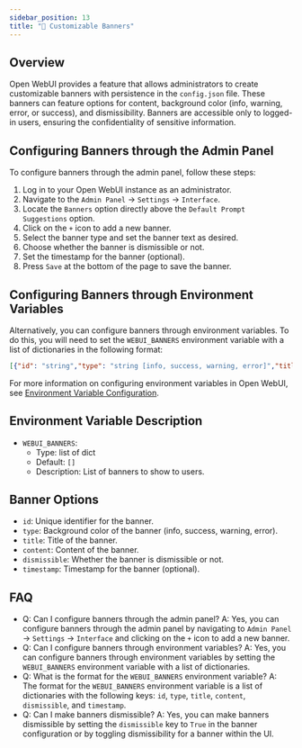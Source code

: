 ```yaml
---
sidebar_position: 13
title: "🔰 Customizable Banners"
---
```


Overview
---

Open WebUI provides a feature that allows administrators to create customizable banners with persistence in the `config.json` file. These banners can feature options for content, background color (info, warning, error, or success), and dismissibility. Banners are accessible only to logged-in users, ensuring the confidentiality of sensitive information.

Configuring Banners through the Admin Panel
---

To configure banners through the admin panel, follow these steps:

1. Log in to your Open WebUI instance as an administrator.
2. Navigate to the `Admin Panel` -> `Settings` -> `Interface`.
3. Locate the `Banners` option directly above the `Default Prompt Suggestions` option.
4. Click on the `+` icon to add a new banner.
5. Select the banner type and set the banner text as desired.
6. Choose whether the banner is dismissible or not.
7. Set the timestamp for the banner (optional).
8. Press `Save` at the bottom of the page to save the banner.

Configuring Banners through Environment Variables
---

Alternatively, you can configure banners through environment variables. To do this, you will need to set the `WEBUI_BANNERS` environment variable with a list of dictionaries in the following format:

```json
[{"id": "string","type": "string [info, success, warning, error]","title": "string","content": "string","dismissible": False,"timestamp": 1000}]
```

For more information on configuring environment variables in Open WebUI, see [Environment Variable Configuration](https://docs.openwebui.com/getting-started/env-configuration#webui_banners).

Environment Variable Description
---

- `WEBUI_BANNERS`:
  - Type: list of dict
  - Default: `[]`
  - Description: List of banners to show to users.

Banner Options
---

- `id`: Unique identifier for the banner.
- `type`: Background color of the banner (info, success, warning, error).
- `title`: Title of the banner.
- `content`: Content of the banner.
- `dismissible`: Whether the banner is dismissible or not.
- `timestamp`: Timestamp for the banner (optional).

FAQ
---

- Q: Can I configure banners through the admin panel?
A: Yes, you can configure banners through the admin panel by navigating to `Admin Panel` -> `Settings` -> `Interface` and clicking on the `+` icon to add a new banner.
- Q: Can I configure banners through environment variables?
A: Yes, you can configure banners through environment variables by setting the `WEBUI_BANNERS` environment variable with a list of dictionaries.
- Q: What is the format for the `WEBUI_BANNERS` environment variable?
A: The format for the `WEBUI_BANNERS` environment variable is a list of dictionaries with the following keys: `id`, `type`, `title`, `content`, `dismissible`, and `timestamp`.
- Q: Can I make banners dismissible?
A: Yes, you can make banners dismissible by setting the `dismissible` key to `True` in the banner configuration or by toggling dismissibility for a banner within the UI.
